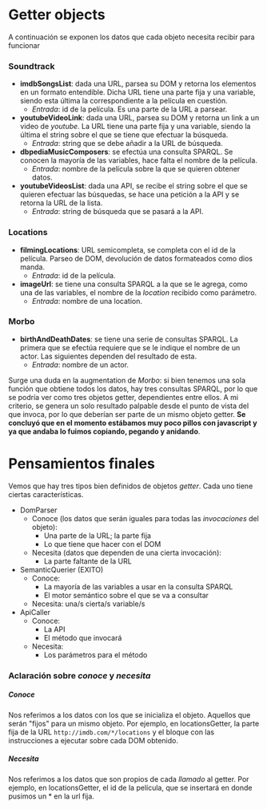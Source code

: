 # Getter objects
A continuación se exponen los datos que cada objeto necesita recibir para funcionar

### **Soundtrack**
* **imdbSongsList**: dada una URL, parsea su DOM y retorna los elementos en un formato entendible. Dicha URL tiene una parte fija y una variable, siendo esta última la correspondiente a la película en cuestión.
  * *Entrada*: id de la película. Es una parte de la URL a parsear.
* **youtubeVideoLink**: dada una URL, parsea su DOM y retorna un link a un video de *youtube*. La URL tiene una parte fija y una variable, siendo la última el string sobre el que se tiene que efectuar la búsqueda.
  * *Entrada*: string que se debe añadir a la URL de búsqueda.
* **dbpediaMusicComposers**: se efectúa una consulta SPARQL. Se conocen la mayoría de las variables, hace falta el nombre de la película.
  * *Entrada*: nombre de la película sobre la que se quieren obtener datos.
* **youtubeVideosList**: dada una API, se recibe el string sobre el que se quieren efectuar las búsquedas, se hace una petición a la API y se retorna la URL de la lista.
  * *Entrada*: string de búsqueda que se pasará a la API.

### **Locations**
* **filmingLocations**: URL semicompleta, se completa con el id de la película. Parseo de DOM, devolución de datos formateados como dios manda.
  * *Entrada*: id de la película.
* **imageUrl**: se tiene una consulta SPARQL a la que se le agrega, como una de las variables, el nombre de la *location* recibido como parámetro.
  * *Entrada*: nombre de una location.

### **Morbo**
* **birthAndDeathDates**: se tiene una serie de consultas SPARQL. La primera que se efectúa requiere que se le indique el nombre de un actor. Las siguientes dependen del resultado de esta.
  * *Entrada*: nombre de un actor.

Surge una duda en la augmentation de *Morbo*: si bien tenemos una sola función que obtiene todos los datos, hay tres consultas SPARQL, por lo que se podría ver como tres objetos getter, dependientes entre ellos. A mi criterio, se genera un solo resultado palpable desde el punto de vista del que invoca, por lo que deberían ser parte de un mismo objeto getter. **Se concluyó que en el momento estábamos muy poco pillos con javascript y ya que andaba lo fuimos copiando, pegando y anidando**.

# Pensamientos finales
Vemos que hay tres tipos bien definidos de objetos *getter*. Cada uno tiene ciertas características.

* DomParser
  * Conoce (los datos que serán iguales para todas las *invocaciones* del objeto):
    * Una parte de la URL; la parte fija
    * Lo que tiene que hacer con el DOM
  * Necesita (datos que dependen de una cierta invocación):
    * La parte faltante de la URL
* SemanticQuerier (EXITO)
  * Conoce:
    * La mayoría de las variables a usar en la consulta SPARQL
    * El motor semántico sobre el que se va a consultar
  * Necesita: una/s cierta/s variable/s
* ApiCaller
  * Conoce:
    * La API
    * El método que invocará
  * Necesita:
    * Los parámetros para el método

### Aclaración sobre *conoce* y *necesita*
##### Conoce
Nos referimos a los datos con los que se inicializa el objeto. Aquellos que serán "fijos" para un mismo objeto. Por ejemplo, en locationsGetter, la parte fija de la URL `http://imdb.com/*/locations` y el bloque con las instrucciones a ejecutar sobre cada DOM obtenido.
##### Necesita
Nos referimos a los datos que son propios de cada *llamado* al getter. Por ejemplo, en locationsGetter, el id de la película, que se insertará en donde pusimos un * en la url fija.
